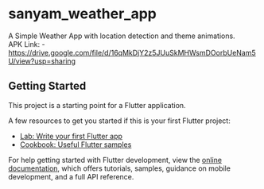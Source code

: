 # sanyam_weather_app

A Simple Weather App with location detection and theme animations. <br>
APK Link: - https://drive.google.com/file/d/16qMkDjY2z5JUuSkMHWsmDOorbUeNam5U/view?usp=sharing

## Getting Started

This project is a starting point for a Flutter application.

A few resources to get you started if this is your first Flutter project:

- [Lab: Write your first Flutter app](https://docs.flutter.dev/get-started/codelab)
- [Cookbook: Useful Flutter samples](https://docs.flutter.dev/cookbook)

For help getting started with Flutter development, view the
[online documentation](https://docs.flutter.dev/), which offers tutorials,
samples, guidance on mobile development, and a full API reference.
